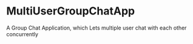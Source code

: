 # MultiUserGroupChatApp
A Group Chat Application, which Lets multiple user chat with each other concurrently
